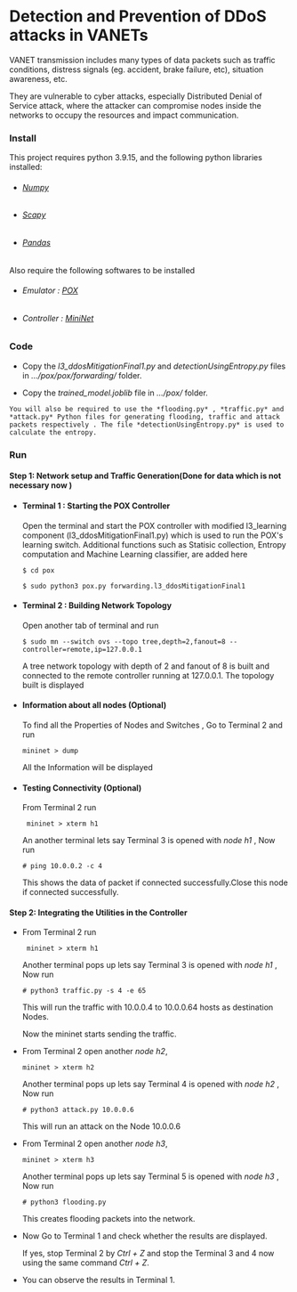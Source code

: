 # Detection and Prevention of DDoS attacks in VANETs

VANET transmission includes many types of data packets such as traffic conditions, distress signals (eg. accident, brake failure, etc), situation awareness, etc.

They are vulnerable to cyber attacks, especially Distributed Denial of Service attack, where the attacker can compromise nodes inside the networks to occupy the resources and impact communication. 


### Install

  This project requires python 3.9.15, and the following python libraries installed:

   + ###### [Numpy](https://numpy.org/)
   + ###### [Scapy](https://scapy.net/)
   + ###### [Pandas](https://pandas.pydata.org/)

  Also require the following softwares to be installed

   + ###### Emulator : [POX](https://noxrepo.github.io/pox-doc/html/)
   + ###### Controller : [MiniNet](https://noxrepo.github.io/pox-doc/html/)

### Code
   * Copy the *l3_ddosMitigationFinal1.py* and *detectionUsingEntropy.py* files in *.../pox/pox/forwarding/* folder. 

   * Copy the *trained_model.joblib* file in *.../pox/* folder. 
  
    You will also be required to use the *flooding.py* , *traffic.py* and *attack.py* Python files for generating flooding, traffic and attack packets respectively . The file *detectionUsingEntropy.py* is used to calculate the entropy. 
 

### Run
  #### Step 1: Network setup and Traffic Generation(Done for data which is not necessary now )
  * #### Terminal 1 : Starting the POX Controller
      Open the terminal and start the POX controller with modified l3_learning component (l3_ddosMitigationFinal1.py) which is used to run the POX's learning switch. Additional functions such as Statisic collection, Entropy computation and Machine Learning classifier, are added here
     
     ``` $ cd pox ```
     
     ``` $ sudo python3 pox.py forwarding.l3_ddosMitigationFinal1  ```
   
  * #### Terminal 2 : Building Network Topology

     Open another tab of terminal and run

     ``` $ sudo mn --switch ovs --topo tree,depth=2,fanout=8 --controller=remote,ip=127.0.0.1 ```
  
     A tree network topology with depth of 2 and fanout of 8 is built and connected to the remote controller running at 127.0.0.1. The topology built is displayed 
  
  * #### Information about all nodes (Optional)

     To find all the Properties of Nodes and Switches , Go to Terminal 2 and run   
   
     ```mininet > dump ```

     All the Information will be displayed
   
  * #### Testing Connectivity (Optional)
  
     From Terminal 2  run
   
     ``` mininet > xterm h1```

     An another terminal lets say Terminal 3 is opened with *node h1* , Now run 
   
     ```# ping 10.0.0.2 -c 4``` 
   
     This shows the data of packet if connected successfully.Close this node if connected successfully.

  #### Step 2: Integrating the Utilities in the Controller
  * From Terminal 2 run
  
    ``` mininet > xterm h1```

    Another terminal pops up lets say Terminal 3 is opened with *node h1* , Now run
  
    ```# python3 traffic.py -s 4 -e 65```
  
    This will run the traffic with 10.0.0.4 to 10.0.0.64 hosts as destination Nodes.
  
    Now the mininet starts sending the traffic.
  
  * From Terminal 2 open another *node h2*,

    ```mininet > xterm h2```
  
    Another terminal pops up lets say Terminal 4 is opened with *node h2* , Now run

    ```# python3 attack.py 10.0.0.6```
  
    This will run an attack on the Node 10.0.0.6

  * From Terminal 2 open another *node h3*,

    ```mininet > xterm h3```
  
    Another terminal pops up lets say Terminal 5 is opened with *node h3* , Now run

    ```# python3 flooding.py```
  
    This creates flooding packets into the network.
  
  * Now Go to Terminal 1 and check whether the results are displayed.
  
    If yes, stop Terminal 2 by *Ctrl + Z* and stop the Terminal 3 and 4 now using the same command *Ctrl + Z*.
  
  * You can observe the results in Terminal 1.

